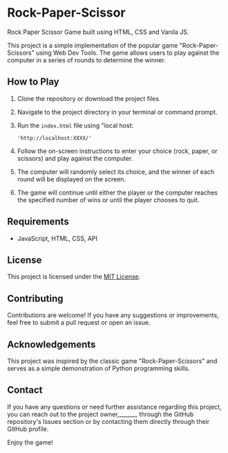 # Rock-Paper-Scissor

Rock Paper Scissor Game built using HTML, CSS and Vanila JS. 

This project is a simple implementation of the popular game "Rock-Paper-Scissors" using Web Dev Tools. The game allows users to play against the computer in a series of rounds to determine the winner.

## How to Play

1. Clone the repository or download the project files.
2. Navigate to the project directory in your terminal or command prompt.
3. Run the `index.html` file using "local host:

   ```shell
   'http://localhost:XXXX/'
   ```

4. Follow the on-screen instructions to enter your choice (rock, paper, or scissors) and play against the computer.
5. The computer will randomly select its choice, and the winner of each round will be displayed on the screen.
6. The game will continue until either the player or the computer reaches the specified number of wins or until the player chooses to quit.

## Requirements

- JavaScript, HTML, CSS, API

## License

This project is licensed under the [MIT License](LICENSE).

## Contributing

Contributions are welcome! If you have any suggestions or improvements, feel free to submit a pull request or open an issue.

## Acknowledgements

This project was inspired by the classic game "Rock-Paper-Scissors" and serves as a simple demonstration of Python programming skills.

## Contact

If you have any questions or need further assistance regarding this project, you can reach out to the project owner,______, through the GitHub repository's Issues section or by contacting them directly through their GitHub profile.

Enjoy the game!
